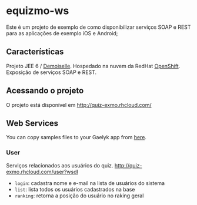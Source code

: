 equizmo-ws
==========

Este é um projeto de exemplo de como disponibilizar serviços SOAP e REST para as aplicações de exemplo iOS e Android;

Características
----------

Projeto JEE 6 / [Demoiselle](http://github.com/demoiselle). 
Hospedado na nuvem da RedHat [OpenShift](https://openshift.redhat.com). 
Exposição de serviços SOAP e REST.

Acessando o projeto
----------

O projeto está disponível em http://quiz-exmo.rhcloud.com/

Web Services
----------

You can copy samples files to your Gaelyk app from [here](https://github.com/sergerehem/gaelyk-i18n-plugin/tree/master/usage/WEB-INF).

### User

Serviços relacionados aos usuários do quiz.
http://quiz-exmo.rhcloud.com/user?wsdl

* `login`: cadastra nome e e-mail na lista de usuários do sistema
* `list`: lista todos os usuários cadastrados na base
* `ranking`: retorna a posição do usuário no raking geral